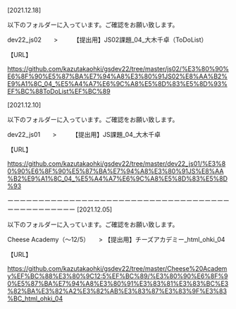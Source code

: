 [2021.12.18]

以下のフォルダーに入っています。ご確認をお願い致します。

dev22_js02　　>　　　【提出用】JS02課題_04_大木千卓（ToDoList）

【URL】




https://github.com/kazutakaohki/gsdev22/tree/master/js02/%E3%80%90%E6%8F%90%E5%87%BA%E7%94%A8%E3%80%91JS02%E8%AA%B2%E9%A1%8C_04_%E5%A4%A7%E6%9C%A8%E5%8D%83%E5%8D%93%EF%BC%88ToDoList%EF%BC%89


[2021.12.10]

以下のフォルダーに入っています。ご確認をお願い致します。

dev22_js01　　>　　　【提出用】JS課題_04_大木千卓

【URL】

https://github.com/kazutakaohki/gsdev22/tree/master/dev22_js01/%E3%80%90%E6%8F%90%E5%87%BA%E7%94%A8%E3%80%91JS%E8%AA%B2%E9%A1%8C_04_%E5%A4%A7%E6%9C%A8%E5%8D%83%E5%8D%93

ーーーーーーーーーーーーーーーーーーーーーーーーーーーーーーーーーーーーーーーーーーーーーーー
[2021.12.05]

以下のフォルダーに入っています。ご確認をお願い致します。

Cheese Academy（〜12/5）　　>  【提出用】チーズアカデミー_html_ohki_04

【URL】

https://github.com/kazutakaohki/gsdev22/tree/master/Cheese%20Academy%EF%BC%88%E3%80%9C12:5%EF%BC%89/%E3%80%90%E6%8F%90%E5%87%BA%E7%94%A8%E3%80%91%E3%83%81%E3%83%BC%E3%82%BA%E3%82%A2%E3%82%AB%E3%83%87%E3%83%9F%E3%83%BC_html_ohki_04
